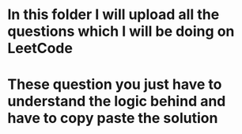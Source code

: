 # In this folder I will upload all the questions which I will be doing on LeetCode
# These question you just have to understand the logic behind and have to copy paste the solution